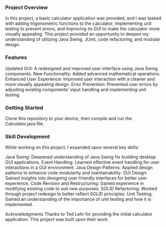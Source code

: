 ### Project Overview ###
In this project, a basic calculator application was provided, and I was tasked with adding trigonometric functions to the calculator, implementing unit testing to prevent errors, and improving its GUI to make the calculator more visually appealing. This project provided an opportunity to deepen my understanding of utilizing Java Swing, JUnit, code refactoring, and modular design.

### Features ###
Updated GUI: A redesigned and improved user interface using Java Swing components.
New Functionality: Added advanced mathematical operations.
Enhanced User Experience: Improved user interaction with a cleaner and more visually appealing design.
Error Prevention: Prevented user errors by adjusting existing components' input handling and implementing unit testing.

### Getting Started ###
Clone this repository to your device, then compile and run the Calculator.java file.

### Skill Development ###
While working on this project, I expanded upon several key skills:

Java Swing: Deepened understanding of Java Swing for building desktop GUI applications.
Event Handling: Learned effective event handling for user interactions in a GUI environment.
Java Design Patterns: Applied design patterns to enhance code modularity and maintainability.
GUI Design: Gained insights into designing user-friendly interfaces for better user experience.
Code Revision and Restructuring: Gained experience in modifying existing code to suit new purposes.
SOLID Refactoring: Worked through project redesign to better reflect SOLID principles.
Unit Testing: Gained an understanding of the importance of unit testing and how it is implemented.

Acknowledgments
Thanks to Ted Lehr for providing the initial calculator application. This project was built upon their work.
